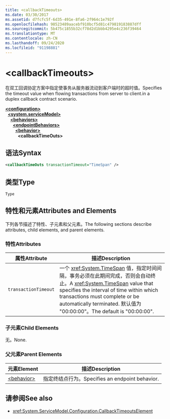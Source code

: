 ```yaml
---
title: <callbackTimeouts>
ms.date: 03/30/2017
ms.assetid: d7fcfc5f-6d35-491e-8fa6-2f964c1e792f
ms.openlocfilehash: 98523489aacebf910bcf5d81c479819183887dff
ms.sourcegitcommit: 5b475c1855b32cf78d2d1bbb4295e4c236f39464
ms.translationtype: MT
ms.contentlocale: zh-CN
ms.lasthandoff: 09/24/2020
ms.locfileid: "91198881"
---
```

# \<callbackTimeouts>

<span data-ttu-id="dc6de-101">在双工回调协定方案中指定使事务从服务器流动到客户端时的超时值。</span><span class="sxs-lookup"><span data-stu-id="dc6de-101">Specifies the timeout value when flowing transactions from server to client.in a duplex callback contract scenario.</span></span>  
  
[**\<configuration>**](../configuration-element.md)\
&nbsp;&nbsp;[**\<system.serviceModel>**](system-servicemodel.md)\
&nbsp;&nbsp;&nbsp;&nbsp;[**\<behaviors>**](behaviors.md)\
&nbsp;&nbsp;&nbsp;&nbsp;&nbsp;&nbsp;[**\<endpointBehaviors>**](endpointbehaviors.md)\
&nbsp;&nbsp;&nbsp;&nbsp;&nbsp;&nbsp;&nbsp;&nbsp;[**\<behavior>**](behavior-of-endpointbehaviors.md)\
&nbsp;&nbsp;&nbsp;&nbsp;&nbsp;&nbsp;&nbsp;&nbsp;&nbsp;&nbsp;**\<callbackTimeOuts>**  
  
## <a name="syntax"></a><span data-ttu-id="dc6de-102">语法</span><span class="sxs-lookup"><span data-stu-id="dc6de-102">Syntax</span></span>  
  
```xml  
<callbackTimeOuts transactionTimeout="TimeSpan" />
```  
  
## <a name="type"></a><span data-ttu-id="dc6de-103">类型</span><span class="sxs-lookup"><span data-stu-id="dc6de-103">Type</span></span>  

 `Type`  
  
## <a name="attributes-and-elements"></a><span data-ttu-id="dc6de-104">特性和元素</span><span class="sxs-lookup"><span data-stu-id="dc6de-104">Attributes and Elements</span></span>  

 <span data-ttu-id="dc6de-105">下列各节描述了特性、子元素和父元素。</span><span class="sxs-lookup"><span data-stu-id="dc6de-105">The following sections describe attributes, child elements, and parent elements.</span></span>  
  
### <a name="attributes"></a><span data-ttu-id="dc6de-106">特性</span><span class="sxs-lookup"><span data-stu-id="dc6de-106">Attributes</span></span>  
  
|<span data-ttu-id="dc6de-107">属性</span><span class="sxs-lookup"><span data-stu-id="dc6de-107">Attribute</span></span>|<span data-ttu-id="dc6de-108">描述</span><span class="sxs-lookup"><span data-stu-id="dc6de-108">Description</span></span>|  
|---------------|-----------------|  
|`transactionTimeout`|<span data-ttu-id="dc6de-109">一个 <xref:System.TimeSpan> 值，指定时间间隔，事务必须在此期间完成，否则会自动终止。</span><span class="sxs-lookup"><span data-stu-id="dc6de-109">A <xref:System.TimeSpan> value that specifies the interval of time within which transactions must complete or be automatically terminated.</span></span> <span data-ttu-id="dc6de-110">默认值为 "00:00:00"。</span><span class="sxs-lookup"><span data-stu-id="dc6de-110">The default is "00:00:00".</span></span>|  
  
### <a name="child-elements"></a><span data-ttu-id="dc6de-111">子元素</span><span class="sxs-lookup"><span data-stu-id="dc6de-111">Child Elements</span></span>  

 <span data-ttu-id="dc6de-112">无。</span><span class="sxs-lookup"><span data-stu-id="dc6de-112">None.</span></span>  
  
### <a name="parent-elements"></a><span data-ttu-id="dc6de-113">父元素</span><span class="sxs-lookup"><span data-stu-id="dc6de-113">Parent Elements</span></span>  
  
|<span data-ttu-id="dc6de-114">元素</span><span class="sxs-lookup"><span data-stu-id="dc6de-114">Element</span></span>|<span data-ttu-id="dc6de-115">描述</span><span class="sxs-lookup"><span data-stu-id="dc6de-115">Description</span></span>|  
|-------------|-----------------|  
|[\<behavior>](behavior-of-endpointbehaviors.md)|<span data-ttu-id="dc6de-116">指定终结点行为。</span><span class="sxs-lookup"><span data-stu-id="dc6de-116">Specifies an endpoint behavior.</span></span>|  
  
## <a name="see-also"></a><span data-ttu-id="dc6de-117">请参阅</span><span class="sxs-lookup"><span data-stu-id="dc6de-117">See also</span></span>

- <xref:System.ServiceModel.Configuration.CallbackTimeoutsElement>

